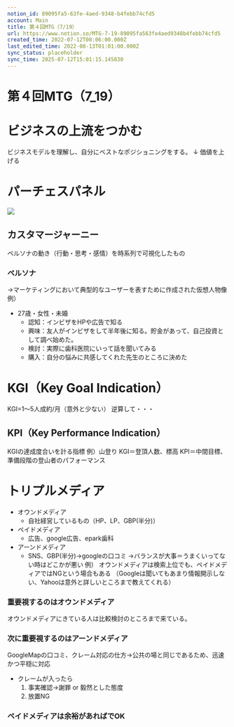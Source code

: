 ```yaml
---
notion_id: 89095fa5-63fe-4aed-9348-b4febb74cfd5
account: Main
title: 第４回MTG（7/19）
url: https://www.notion.so/MTG-7-19-89095fa563fe4aed9348b4febb74cfd5
created_time: 2022-07-12T00:06:00.000Z
last_edited_time: 2022-08-13T01:01:00.000Z
sync_status: placeholder
sync_time: 2025-07-12T15:01:15.145830
---
```

# 第４回MTG（7_19）

# ビジネスの上流をつかむ
ビジネスモデルを理解し、自分にベストなポジショニングをする。
↓
価値を上げる
# パーチェスパネル
![](https://prod-files-secure.s3.us-west-2.amazonaws.com/736adce6-a3a4-4a64-9f74-d9aa055c96d2/4300426f-7ff0-47e4-abef-955fe68e7183/%E3%83%8F%E3%82%9A%E3%83%BC%E3%83%81%E3%82%A7%E3%82%B9%E3%83%8F%E3%82%9A%E3%83%8D%E3%83%AB.jpeg?X-Amz-Algorithm=AWS4-HMAC-SHA256&X-Amz-Content-Sha256=UNSIGNED-PAYLOAD&X-Amz-Credential=ASIAZI2LB466YVFLWZZ7%2F20250719%2Fus-west-2%2Fs3%2Faws4_request&X-Amz-Date=20250719T061645Z&X-Amz-Expires=3600&X-Amz-Security-Token=IQoJb3JpZ2luX2VjEIT%2F%2F%2F%2F%2F%2F%2F%2F%2F%2FwEaCXVzLXdlc3QtMiJHMEUCIF0ss4%2FpcCNNF5ac0UF526euYVtvVAcVVSENAqD5om40AiEAj5vGa2C%2FepTi1jbzNhKKL4r4Ngu4hO0fmfuXvkvpRx4qiAQInf%2F%2F%2F%2F%2F%2F%2F%2F%2F%2FARAAGgw2Mzc0MjMxODM4MDUiDFIb0hzdpcX7LvdTmircA526YLpmPK5ErFL6Km8k7F3NjAYb80ffHZYaQJGVSqY1LbLtpaxUd9mjc9Yd%2BHNp1JmUJWNTyppP2M0OFsGx%2FEFPVFAvRbu9f3qJ29KWGHvdLXi%2BjscEO0S0kQC3VFdLwy8hlvJXwAB%2FHMBNb85NCF69XQeU3jhzjXak%2Fk6Wyl5MS7Gc3lDNtyfoO0MjwIwYh4IjOzcQAiTp%2FhWigUrtRJuXsuQqfNPJxbiKRrseIo5e%2BAv3AYByjZ%2BF4nZZ9REyIpD%2Bk20AKdArrEyUVi%2B3ZCQxkSFB5H4qSDW9rNO0O%2F4Jx3s5LLMtAIoPBix973rvwtoqWuHVH48deFU08JgHGhO1wPryEkY2bO%2Bu7%2BWeCrjb735QHJJVzuX%2BL8VefcDQS2tyykd%2FxsD7ef5n3FyX%2B%2FSk%2BEvR85o0k2cv39exwI3avo0bns1dkUEYlc7EkbE1%2BBIvkiIMajmDIW%2F4Op%2BtrR2%2B0IDmR2L%2BFKhErCAMrh%2BHnvjSESw8wiuOwz8%2FvG9znwIX7iyMLpC96bnCVZYvIUFrSXynf6uDKWeu5QWQ0pHEG9F5BUM5Kjs7trVU5VVaH84WtGgccTlLR8NI7XTmlX4hh2cRmQ1rLFsWoyT%2FNOvRRpnSuHeJR3zkY3jGMIqr7MMGOqUBG92ER2mOb1IFArTz43SFWEMpINqcKewfETBNYR41YDsHWq8OthCQ4ERRotJ4WVpbgBDF2fN4KEIUWXH%2BO5wrDNVW9xatZhEV9fzyCdsb0qlSsH6jQ4I7kF%2BRbjoxb8nVpflyiiPugqCkOBot%2F7%2F3gj%2Bn7rZ4psoAv0XXvPOqYEZ6DrOeSoZ6bK1fkLilRcVC6Ww6JYkGEPksMPBSvLMh6M7vb8AD&X-Amz-Signature=39bfc0a1e75dc44ca6aa891d058360ae163d34e07d6e2b244a36b81774630125&X-Amz-SignedHeaders=host&x-amz-checksum-mode=ENABLED&x-id=GetObject)
## カスタマージャーニー
ペルソナの動き（行動・思考・感情）を時系列で可視化したもの
### ペルソナ
→マーケティングにおいて典型的なユーザーを表すために作成された仮想人物像
例）
- 27歳・女性・未婚
  - 認知：インビザをHPや広告で知る
  - 興味：友人がインビザをして半年後に知る。貯金があって、自己投資として調べ始めた。
  - 検討：実際に歯科医院にいって話を聞いてみる
  - 購入：自分の悩みに共感してくれた先生のところに決めた
# KGI（Key Goal Indication）
KGI=1〜5人成約/月（意外と少ない）
逆算して・・・
## KPI（Key Performance Indication）
KGIの達成度合いを計る指標
例）山登り
KGI＝登頂人数、標高
KPI＝中間目標、準備段階の登山者のパフォーマンス
# トリプルメディア
- オウンドメディア
  - 自社経営しているもの（HP、LP、GBP(半分)）
- ペイドメディア
  - 広告、google広告、epark歯科
- アーンドメディア
  - SNS、GBP(半分)→googleの口コミ
→バランスが大事＝うまくいってない時はどこかが悪い
例）
オウンドメディアは検索上位でも、ペイドメディアではNGという場合もある
（Googleは聞いてもあまり情報開示しない、Yahooは意外と詳しいところまで教えてくれる）
### 重要視するのはオウンドメディア
オウンドメディアにきている人は比較検討のところまで来ている。
### 次に重要視するのはアーンドメディア
GoogleMapの口コミ、クレーム対応の仕方→公共の場と同じであるため、迅速かつ平穏に対応
- クレームが入ったら
  1. 事実確認→謝罪 or 毅然とした態度
  1. 放置NG
### ペイドメディアは余裕があればでOK